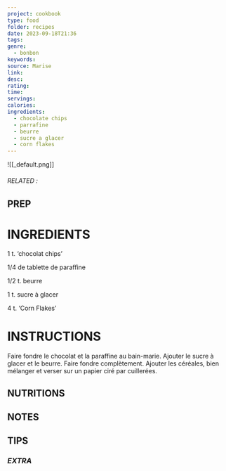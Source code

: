 ```yaml
---
project: cookbook
type: food
folder: recipes
date: 2023-09-18T21:36
tags: 
genre:
  - bonbon
keywords: 
source: Marise
link: 
desc: 
rating: 
time: 
servings: 
calories: 
ingredients:
  - chocolate chips
  - parrafine
  - beurre
  - sucre a glacer
  - corn flakes
---
```


![[_default.png]]
###### *RELATED* : 


## PREP


# INGREDIENTS

1 t. ‘chocolat chips’
  
1/4 de tablette de paraffine
  
1/2 t. beurre
  
1 t. sucre à glacer

4 t. ‘Corn Flakes’



# INSTRUCTIONS

Faire fondre le chocolat et la paraffine au bain-marie. Ajouter le sucre à glacer et le beurre. Faire fondre complètement. Ajouter les céréales, bien mélanger et verser sur un papier ciré par cuillerées.


## NUTRITIONS



## NOTES



## TIPS



### *EXTRA*



